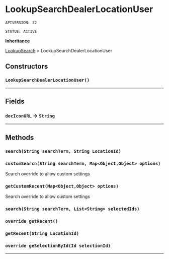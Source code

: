 # LookupSearchDealerLocationUser

`APIVERSION: 52`

`STATUS: ACTIVE`

**Inheritance**

[LookupSearch](./LookupSearch.md)
 &gt; 
LookupSearchDealerLocationUser

## Constructors
### `LookupSearchDealerLocationUser()`
---
## Fields

### `docIconURL` → `String`


---
## Methods
### `search(String searchTerm, String LocationId)`
### `customSearch(String searchTerm, Map<Object,Object> options)`

Search override to allow custom settings

### `getCustomRecent(Map<Object,Object> options)`

Search override to allow custom settings

### `search(String searchTerm, List<String> selectedIds)`
### `override getRecent()`
### `getRecent(String LocationId)`
### `override geSelectionById(Id selectionId)`
---
